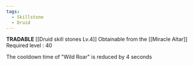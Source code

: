 ```yaml
---
tags:
  - Skillstone
  - Druid
---
```

**TRADABLE**
[[Druid skill stones Lv.4]]
Obtainable from the [[Miracle Altar]]
Required level : 40

The cooldown time of "Wild Roar" is reduced by 4 seconds